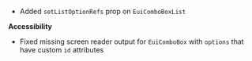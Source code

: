 - Added `setListOptionRefs` prop on `EuiComboBoxList`

**Accessibility**

- Fixed missing screen reader output for `EuiComboBox` with `options` that have custom `id` attributes

